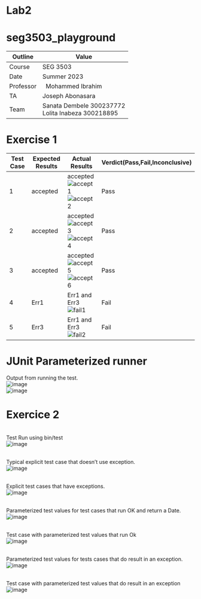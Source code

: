 # Lab2
# seg3503_playground
| Outline | Value |
| --- | --- |
| Course | SEG 3503 |
| Date | Summer 2023 |
| Professor |  Mohammed Ibrahim  |
| TA | Joseph Abonasara  |
| Team | Sanata Dembele 300237772 <br> Lolita Inabeza 300218895|
# Exercise 1
| Test Case  | Expected Results   | Actual Results  | Verdict(Pass,Fail,Inconclusive)  |   
|------|------|------|------|
|  1 | accepted  | accepted <br> ![accept1](Photo/accept1.png) <br>![accept2](Photo/accep2.png)| Pass   |   |
|  2 | accepted  | accepted <br> ![accept3](Photo/accept3.png) <br>![accept4](Photo/accep4.png) | Pass |   |
|  3 | accepted  | accepted <br> ![accept5](Photo/accept5.png) <br>![accept6](Photo/accept6.png)   | Pass  |   |
|  4 | Err1  | Err1 and Err3 <br> ![fail1](Photo/fail1.png) | Fail  |   |
|  5 | Err3  | Err1 and Err3 <br> ![fail2](Photo/fail2.png) | Fail  |   |

# JUnit Parameterized runner
Output from running the test.
<br>![image](Photo/Output%20for%20running%20test-0.png)
<br>![image](Photo/Output%20for%20running%20test-1.png)

# Exercice 2
<br>Test Run using bin/test
<br>![image](Photo/test%20run%20using%20bin%20test.png)

<br>Typical explicit test case that doesn’t use exception.
<br>![image](Photo/DateTest-noException.png)

<br>Explicit test cases that have exceptions.
<br>![image](Photo/DateTest-withException.png)

<br>Parameterized test values for test cases that run OK and return a Date.
<br>![image](Photo/OK-valuesForParameteurizedTest.png)

<br>Test case with parameterized test values that run Ok
<br>![image](Photo/Test%20for%20parameteurized%20noexception.png)

<br>Parameterized test values for tests cases that do result in an exception.
<br>![image](Photo/Exception-valuesForParameteurizedTest.png)

<br>Test case with parameterized test values that do result in an exception
<br>![image](Photo/Test%20for%20parameteurized%20exception.png)










